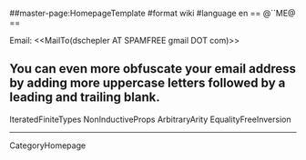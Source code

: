 ##master-page:HomepageTemplate
#format wiki
#language en
== @``ME@ ==

Email: <<MailTo(dschepler AT SPAMFREE gmail DOT com)>>
## You can even more obfuscate your email address by adding more uppercase letters followed by a leading and trailing blank.

IteratedFiniteTypes
NonInductiveProps
ArbitraryArity
EqualityFreeInversion

----
CategoryHomepage
